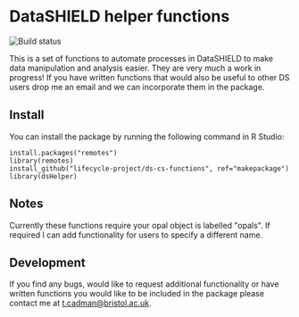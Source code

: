 # DataSHIELD helper functions

![Build status](https://travis-ci.org/lifecycle-project/ds-cs-functions.svg?branch=master)

This is a set of functions to automate processes in DataSHIELD to make data
manipulation and analysis easier. They are very much a work in progress! If you 
have written functions that would also be useful to other DS users drop me an 
email and we can incorporate them in the package. 

## Install
You can install the package by running the following command in R Studio:

    install.packages("remotes")
    library(remotes)
    install_github("lifecycle-project/ds-cs-functions", ref="makepackage")
    library(dsHelper)
    
## Notes
Currently these functions require your opal object is labelled "opals". If 
required I can add functionality for users to specify a different name.

## Development
If you find any bugs, would like to request additional functionality or have
written functions you would like to be included in the package please contact me 
at t.cadman@bristol.ac.uk. 
